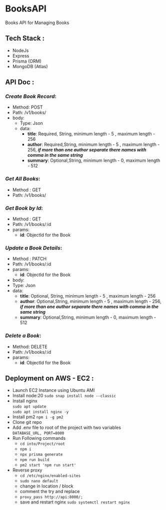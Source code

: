 # BooksAPI
Books API for Managing Books

## **Tech Stack :**  
- NodeJs
- Express  
- Prisma (ORM)
- MongoDB (Atlas)
## **API Doc :**

### ***Create Book Record***:
- Method: POST
- Path: /v1/books/
- body:
  - Type: Json
  - data:
    - **title**: Required, String, minimum length - 5 , maximum length - 256
    - **author**: Required,String, minimum length - 5 , maximum length - 256, ***if more than one author separate there names with comma in the same string***
    -  **summary**: Optional,String, minimum length - 0, maximum length - 512
### ***Get All Books***:
  - Method : GET
  - Path: /v1/books/
### ***Get Book by Id***:
- Method : GET
- Path: /v1/books/:id
- params: 
  - **id**: ObjectId for the Book 
### ***Update a Book Details***:
- Method : PATCH
- Path: /v1/books/:id
- params: 
    - **id**: ObjectId for the Book
- body:
- Type: Json
- data:
    - **title**: Optional, String, minimum length - 5 , maximum length - 256
    - **author**: Optional,String, minimum length - 5 , maximum length - 256, ***if more than one author separate there names with comma in the same string***
    -  **summary**: Optional,String, minimum length - 0, maximum length - 512 
### ***Delete a Book***:
- Method: DELETE
- Path: /v1/books/:id
- params:
  - **id**: ObjectId for the Book 

## **Deployment on AWS - EC2 :**
- Launch EC2 Instance using Ubuntu AMI
- Install node:20 
  ```sudo snap install node --classic```
- Install nginx   
  ``` sudo apt update          ```   
  ```sudo apt install nginx -y ``` 
- Install pm2
  ```npm i -g pm2```
- Clone git repo
- Add .env file to root of the project with two variables  
  ``` DATABASE_URL, PORT=8000 ```
- Run Following commands
  - ```cd into/Project/root```
  - ```npm i```
  - ```npx prisma generate```
  - ```npm run build``` 
  - ```pm2 start 'npm run start'```
- Reverse proxy
  - ```cd /etc/nginx/enabled-sites```
  - ```sudo nano default```
  - change in location / block
  - comment the try and replace
  - ```proxy_pass http://api:8000/;```
  - save and restart nginx ```sudo systemctl restart nginx```